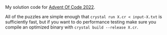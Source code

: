 My solution code for [Advent Of Code 2022](https://adventofcode.com/2022).

All of the puzzles are simple enough that `crystal run X.cr < input-X.txt` is sufficiently fast, but if you want to do performance testing make sure you compile an optimized binary with `crystal build --release X.cr`.
